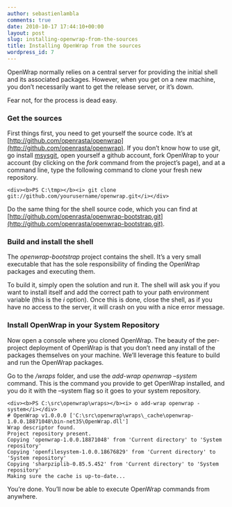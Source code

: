 ```yaml
---
author: sebastienlambla
comments: true
date: 2010-10-17 17:44:10+00:00
layout: post
slug: installing-openwrap-from-the-sources
title: Installing OpenWrap from the sources
wordpress_id: 7
---
```


OpenWrap normally relies on a central server for providing the initial shell and its associated packages. However, when you get on a new machine, you don’t necessarily want to get the release server, or it’s down.

 

Fear not, for the process is dead easy.

 

### Get the sources

 

First things first, you need to get yourself the source code. It’s at [http://github.com/openrasta/openwrap](http://github.com/openrasta/openwrap). If you don’t know how to use git, go install [msysgit](http://code.google.com/p/msysgit/downloads/list), open yourself a github account, fork OpenWrap to your account (by clicking on the _fork_ command from the project’s page), and at a command line, type the following command to clone your fresh new repository.

 
    
    <div><b>PS C:\tmp></b><i> git clone git://github.com/yourusername/openwrap.git</i></div>





Do the same thing for the shell source code, which you can find at [http://github.com/openrasta/openwrap-bootstrap.git](http://github.com/openrasta/openwrap-bootstrap.git).





### Build and install the shell





The _openwrap-bootstrap_ project contains the shell. It’s a very small executable that has the sole responsibility of finding the OpenWrap packages and executing them.





To build it, simply open the solution and run it. The shell will ask you if you want to install itself and add the correct path to your path environment variable (this is the _i_ option). Once this is done, close the shell, as if you have no access to the server, it will crash on you with a nice error message.





### Install OpenWrap in your System Repository





Now open a console where you cloned OpenWrap. The beauty of the per-project deployment of OpenWrap is that you don’t need any install of the packages themselves on your machine. We’ll leverage this feature to build and run the OpenWrap packages.





Go to the _/wraps_ folder, and use the _add-wrap openwrap –system_ command. This is the command you provide to get OpenWrap installed, and you do it with the –system flag so it goes to your system repository.




    
    <div><b>PS C:\src\openwrap\wraps></b><i> o add-wrap openwrap -system</i></div>
    # OpenWrap v1.0.0.0 ['C:\src\openwrap\wraps\_cache\openwrap-1.0.0.18871048\bin-net35\OpenWrap.dll']
    Wrap descriptor found.
    Project repository present.
    Copying 'openwrap-1.0.0.18871048' from 'Current directory' to 'System repository'
    Copying 'openfilesystem-1.0.0.18676829' from 'Current directory' to 'System repository'
    Copying 'sharpziplib-0.85.5.452' from 'Current directory' to 'System repository'
    Making sure the cache is up-to-date...





You’re done. You’ll now be able to execute OpenWrap commands from anywhere.

